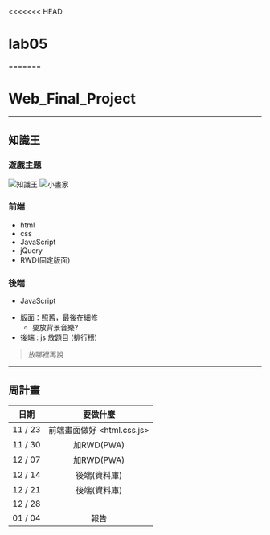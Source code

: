 <<<<<<< HEAD
# lab05
=======
# Web_Final_Project


---
## 知識王
### 遊戲主題

![知識王](https://koding.school/projects/2pdsj35w/edit)
![小畫家](https://wcc723.github.io/canvas/2014/12/09/html5-canvas-03/)
  
### 前端
- html
- css
- JavaScript
- jQuery
- RWD(固定版面)

### 後端
- JavaScript


* 版面：照舊，最後在細修
    * 要放背景音樂?
* 後端 : js 放題目 (排行榜)

> 放哪裡再說
---
## 周計畫

| 日期        | 要做什麼                  |
|:----------:|:------------------------:|
| 11 / 23    |前端畫面做好 <html.css.js>  |
| 11 / 30    |加RWD(PWA)                |
| 12 / 07    |加RWD(PWA)                |
| 12 / 14    |後端(資料庫)                |
| 12 / 21    |後端(資料庫)                |
| 12 / 28    |                          |
| 01 / 04    | 報告                      |
